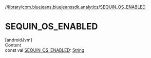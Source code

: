 //[library](../../index.md)/[com.bluejeans.bluejeanssdk.analytics](index.md)/[SEQUIN_OS_ENABLED](-s-e-q-u-i-n_-o-s_-e-n-a-b-l-e-d.md)



# SEQUIN_OS_ENABLED  
[androidJvm]  
Content  
const val [SEQUIN_OS_ENABLED](-s-e-q-u-i-n_-o-s_-e-n-a-b-l-e-d.md): [String](https://kotlinlang.org/api/latest/jvm/stdlib/kotlin/-string/index.html)  



